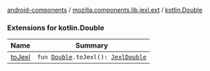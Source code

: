 [android-components](../../index.md) / [mozilla.components.lib.jexl.ext](../index.md) / [kotlin.Double](./index.md)

### Extensions for kotlin.Double

| Name | Summary |
|---|---|
| [toJexl](to-jexl.md) | `fun `[`Double`](https://kotlinlang.org/api/latest/jvm/stdlib/kotlin/-double/index.html)`.toJexl(): `[`JexlDouble`](../../mozilla.components.lib.jexl.value/-jexl-double/index.md) |
